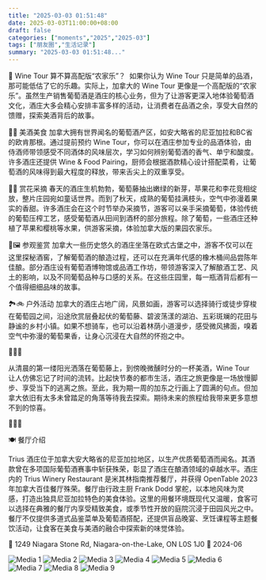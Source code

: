 ```yaml
---
title: "2025-03-03 01:51:48"
date: 2025-03-03T11:00:00+08:00
draft: false
categories: ["moments","2025","2025-03"]
tags: ["朋友圈","生活记录"]
summary: "2025-03-03 01:51:48..."
---
```


🍷 Wine Tour 算不算高配版“农家乐”？
​
​如果你认为 Wine Tour 只是简单的品酒，那可能低估了它的乐趣。实际上，加拿大的 Wine Tour 更像是一个高配版的“农家乐”。虽然生产销售葡萄酒是酒庄的核心业务，但为了让游客更深入地体验葡萄酒文化，酒庄大多会精心安排丰富多样的活动，让消费者在品酒之余，享受大自然的馈赠，探索美酒背后的故事。

🍷🧀 美酒美食
加拿大拥有世界闻名的葡萄酒产区，如安大略省的尼亚加拉和BC省的欧肯那根。通过提前预约 Wine Tour，你可以在酒庄参加专业的品酒体验，由侍酒师带领感受不同酒体的风味层次，学习如何辨别葡萄酒的香气、单宁和酸度。许多酒庄还提供 Wine & Food Pairing，厨师会根据酒款精心设计搭配菜肴，让葡萄酒的风味得到最大程度的释放，带来舌尖上的双重享受。

🌸🍇 赏花采摘
春天的酒庄生机勃勃，葡萄藤抽出嫩绿的新芽，苹果花和李花竞相绽放，整片庄园宛如童话世界。而到了秋天，成熟的葡萄挂满枝头，空气中弥漫着果实的香甜。许多酒庄会在这个时节举办采摘节，游客可以亲手采摘葡萄，体验传统的葡萄压榨工艺，感受葡萄酒从田间到酒杯的部分旅程。除了葡萄，一些酒庄还种植了苹果和樱桃等水果，供游客采摘，体验加拿大版的果园农家乐。

🏰🖼️ 参观鉴赏
加拿大一些历史悠久的酒庄坐落在欧式古堡之中，游客不仅可以在这里探秘酒窖，了解葡萄酒的酿造过程，还可以在充满年代感的橡木桶间品尝陈年佳酿。部分酒庄设有葡萄酒博物馆或品酒工作坊，带领游客深入了解酿酒工艺、风土的影响，以及不同葡萄品种与口感的关系。在这些庄园里，每一瓶酒背后都有一个值得细细品味的故事。

🏞️🚲 户外活动
加拿大的酒庄占地广阔，风景如画，游客可以选择骑行或徒步穿梭在葡萄园之间，沿途欣赏层叠起伏的葡萄藤、碧波荡漾的湖泊、五彩斑斓的花田与静谧的乡村小镇。如果不想骑车，也可以沿着林荫小道漫步，感受微风拂面，嗅着空气中弥漫的葡萄果香，让身心沉浸在大自然的怀抱之中。

🍷🍷🍷

从清晨的第一缕阳光洒落在葡萄藤上，到傍晚微醺时分的一杯美酒，Wine Tour 让人仿佛忘记了时间的流转。比起快节奏的都市生活，酒庄之旅更像是一场放慢脚步、享受当下的逃离之旅。至此，我为期一周的加东之行画上了圆满的句点。但加拿大依旧有太多未曾踏足的角落等待我去探索。期待未来的旅程给我带来更多意想不到的惊喜。

🍷🍷🍷

🍽️ 餐厅介绍

Trius 酒庄位于加拿大安大略省的尼亚加拉地区，以生产优质葡萄酒而闻名。​其酒款曾在多项国际葡萄酒赛事中斩获殊荣，彰显了酒庄在酿酒领域的卓越水平。​酒庄内的 Trius Winery Restaurant 是米其林指南推荐餐厅，并获得 OpenTable 2023 年加拿大百佳餐厅殊荣。餐厅由行政主厨 Frank Dodd 掌舵，以本地风味为灵感，打造出独具尼亚加拉特色的美食体验。这里的用餐环境既现代又温暖，食客可以选择在典雅的餐厅内享受精致美食，或季节性开放的庭院沉浸于田园风光之中。餐厅不仅提供多道式品鉴菜单及葡萄酒搭配，还提供盲品晚宴、烹饪课程等主题餐饮活动，让食客在美食与美酒的融合中探索新的味觉体验。

📍 1249 Niagara Stone Rd, Niagara-on-the-Lake, ON L0S 1J0
📅 2024-06

![Media 1](/Moments/photos/2025-03-03/202503030151480.jpg)
![Media 2](/Moments/photos/2025-03-03/202503030151481.jpg)
![Media 3](/Moments/photos/2025-03-03/202503030151482.jpg)
![Media 4](/Moments/photos/2025-03-03/202503030151483.jpg)
![Media 5](/Moments/photos/2025-03-03/202503030151484.jpg)
![Media 6](/Moments/photos/2025-03-03/202503030151485.jpg)
![Media 7](/Moments/photos/2025-03-03/202503030151486.jpg)
![Media 8](/Moments/photos/2025-03-03/202503030151487.jpg)
![Media 9](/Moments/photos/2025-03-03/202503030151488.jpg)

